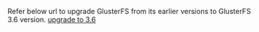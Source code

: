 Refer below url to upgrade GlusterFS from its earlier versions to GlusterFS 3.6 version.
[upgrade to 3.6](http://www.gluster.org/community/documentation/index.php/Upgrade_to_3.6)
